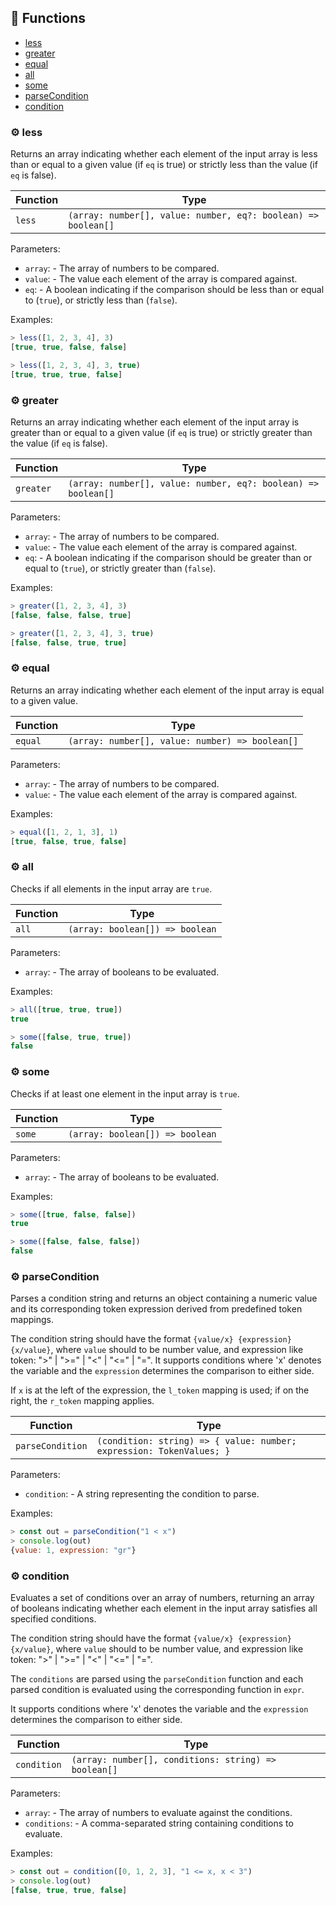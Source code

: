 ## :toolbox: Functions

- [less](#gear-less)
- [greater](#gear-greater)
- [equal](#gear-equal)
- [all](#gear-all)
- [some](#gear-some)
- [parseCondition](#gear-parsecondition)
- [condition](#gear-condition)

### :gear: less

Returns an array indicating whether each element of the input array is less than or
equal to a given value (if `eq` is true) or strictly less than the value (if `eq` is false).

| Function | Type                                                          |
| -------- | ------------------------------------------------------------- |
| `less`   | `(array: number[], value: number, eq?: boolean) => boolean[]` |

Parameters:

- `array`: - The array of numbers to be compared.
- `value`: - The value each element of the array is compared against.
- `eq`: - A boolean indicating if the comparison should be
  less than or equal to (`true`), or strictly less than (`false`).

Examples:

```js
> less([1, 2, 3, 4], 3)
[true, true, false, false]

> less([1, 2, 3, 4], 3, true)
[true, true, true, false]
```

### :gear: greater

Returns an array indicating whether each element of the input array is greater than or
equal to a given value (if `eq` is true) or strictly greater than the value (if `eq` is false).

| Function  | Type                                                          |
| --------- | ------------------------------------------------------------- |
| `greater` | `(array: number[], value: number, eq?: boolean) => boolean[]` |

Parameters:

- `array`: - The array of numbers to be compared.
- `value`: - The value each element of the array is compared against.
- `eq`: - A boolean indicating if the comparison should be
  greater than or equal to (`true`), or strictly greater than (`false`).

Examples:

```js
> greater([1, 2, 3, 4], 3)
[false, false, false, true]

> greater([1, 2, 3, 4], 3, true)
[false, false, true, true]
```

### :gear: equal

Returns an array indicating whether each element of the input array is equal to a given value.

| Function | Type                                            |
| -------- | ----------------------------------------------- |
| `equal`  | `(array: number[], value: number) => boolean[]` |

Parameters:

- `array`: - The array of numbers to be compared.
- `value`: - The value each element of the array is compared against.

Examples:

```js
> equal([1, 2, 1, 3], 1)
[true, false, true, false]
```

### :gear: all

Checks if all elements in the input array are `true`.

| Function | Type                            |
| -------- | ------------------------------- |
| `all`    | `(array: boolean[]) => boolean` |

Parameters:

- `array`: - The array of booleans to be evaluated.

Examples:

```js
> all([true, true, true])
true

> some([false, true, true])
false
```

### :gear: some

Checks if at least one element in the input array is `true`.

| Function | Type                            |
| -------- | ------------------------------- |
| `some`   | `(array: boolean[]) => boolean` |

Parameters:

- `array`: - The array of booleans to be evaluated.

Examples:

```js
> some([true, false, false])
true

> some([false, false, false])
false
```

### :gear: parseCondition

Parses a condition string and returns an object containing a numeric value and its corresponding
token expression derived from predefined token mappings.

The condition string should have the format `{value/x} {expression} {x/value}`, where
`value` should to be number value, and expression like token: ">" | ">=" | "<" | "<=" | "=".
It supports conditions where 'x' denotes the variable and the `expression` determines
the comparison to either side.

If `x` is at the left of the expression, the `l_token` mapping is used; if on the right,
the `r_token` mapping applies.

| Function         | Type                                                                 |
| ---------------- | -------------------------------------------------------------------- |
| `parseCondition` | `(condition: string) => { value: number; expression: TokenValues; }` |

Parameters:

- `condition`: - A string representing the condition to parse.

Examples:

```js
> const out = parseCondition("1 < x")
> console.log(out)
{value: 1, expression: "gr"}
```

### :gear: condition

Evaluates a set of conditions over an array of numbers, returning an array of booleans indicating
whether each element in the input array satisfies all specified conditions.

The condition string should have the format `{value/x} {expression} {x/value}`, where
`value` should to be number value, and expression like token: ">" | ">=" | "<" | "<=" | "=".

The `conditions` are parsed using the `parseCondition` function and each parsed condition is evaluated
using the corresponding function in `expr`.

It supports conditions where 'x' denotes the variable and the `expression` determines
the comparison to either side.

| Function    | Type                                                 |
| ----------- | ---------------------------------------------------- |
| `condition` | `(array: number[], conditions: string) => boolean[]` |

Parameters:

- `array`: - The array of numbers to evaluate against the conditions.
- `conditions`: - A comma-separated string containing conditions to evaluate.

Examples:

```js
> const out = condition([0, 1, 2, 3], "1 <= x, x < 3")
> console.log(out)
[false, true, true, false]
```

